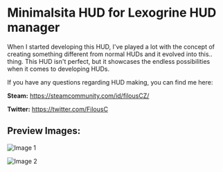 # Minimalsita HUD for Lexogrine HUD manager

When I started developing this HUD, I've played a lot with the concept of creating something different from normal HUDs and it evolved into this.. thing. This HUD isn't perfect, but it showcases the endless possibilities when it comes to developing HUDs.

If you have any questions regarding HUD making, you can find me here:

**Steam:** https://steamcommunity.com/id/filousCZ/

**Twitter:** https://twitter.com/FilousC

## Preview Images:

![Image 1](https://i.imgur.com/z1V9PPC.png)

![Image 2](https://i.imgur.com/luQhOiP.png)
